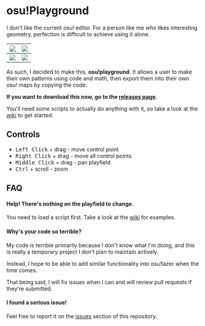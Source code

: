 # osu!Playground

I don't like the current *osu!* editor. For a person like me who likes interesting geometry, perfection is difficult to achieve using it alone.

|![](https://i.imgur.com/fk22Lzm.png)|![](https://i.imgur.com/DcfmKYD.png)|
|-|-|
|![](https://i.imgur.com/abg1mDa.png)|![](https://i.imgur.com/HvRc63D.png)|

As such, I decided to make this, **osu!playground**. It allows a user to make their own patterns using code and math, then export them into their own *osu!* maps by copying the code.

**If you want to download this now, go to the [releases page](https://github.com/Poyo-SSB/osu-playground/releases).**

You'll need some scripts to actually do anything with it, so take a look at the [wiki](https://github.com/Poyo-SSB/osu-playground/wiki) to get started.

## Controls

* <kbd>Left Click</kbd> + drag - move control point
* <kbd>Right Click</kbd> + drag - move all control points
* <kbd>Middle Click</kbd> + drag - pan playfield
* <kbd>Ctrl</kbd> + scroll - zoom

## FAQ

#### **Help! There's nothing on the playfield to change.**
You need to load a script first. Take a look at the [wiki](https://github.com/Poyo-SSB/osu-playground/wiki) for examples. 

#### **Why's your code so terrible?**
My code is terrible primarily because I don't know what I'm doing, and this is really a temporary project I don't plan to maintain actively.

Instead, I hope to be able to add similar functionality into osu!lazer when the time comes.

That being said, I will fix issues when I can and will review pull requests if they're submitted.

#### **I found a serious issue!**
Feel free to report it on the [issues](https://github.com/Poyo-SSB/osu-playground/issues) section of this repository.
